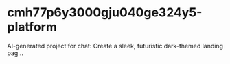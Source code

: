 # cmh77p6y3000gju040ge324y5-platform
AI-generated project for chat: Create a sleek, futuristic dark-themed landing pag...
